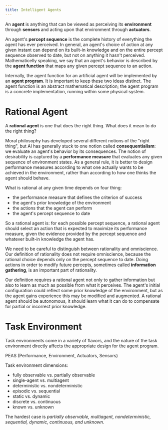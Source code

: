 ```yaml
---
title: Intelligent Agents
---
```


An **agent** is anything that can be viewed as perceiving its **environment** through **sensors** and acting upon that environment through **actuators**.

An agent's **percept sequence** is the complete history of everything the agent has ever perceived. In general, an agent's choice of action at any given instant can depend on its built-in knowledge and on the entire percept sequence observed to date, but not on anything it hasn't perceived. Mathematicelly speaking, we say that an agent's behavior is described by the **agent function** that maps any given percept sequence to an action.

Internally, the agent function for an artificial agent will be implemented by an **agent program**. It is important to keep these two ideas distinct. The agent function is an abstract mathematical description; the agent program is a concrete implementation, running within some physical system.

# Rational Agent
A **rational agent** is one that does the right thing. What does it mean to do the right thing? 

Moral philosophy has developed several different notions of the "right thing", but AI has generally stuck to one notion called **consequentialism**: we evaluate an agent's behavior by its consequences. The notion of desirability is captured by a **performance measure** that evaluates any given sequence of environment states. As a general rule, it is better to design performance measures according to what one actually wants to be achieved in the environment, rather than according to how one thinks the agent should behave.

What is rational at any given time depends on four thing:
- the performance measure that defines the criterion of success
- the agent's prior knowledge of the environment
- the actions that the agent can perform
- the agent's percept sequence to date

So a rational agent is: for each possible percept sequence, a rational agent should select an action that is expected to maximize its performance measure, given the evidence provided by the percept sequence and whatever built-in knowledge the agent has.

We need to be careful to distinguish between rationality and omniscience. Our definition of rationality does not require omniscience, because the rational choice depends only on the percept sequence to date. Doing actions in order to modify future percepts, sometimes called **information gathering**, is an important part of rationality.

Our definition requires a rational agent not only to gather information but also to learn as much as possible from what it perceives. The agent's initial configuration could reflect some prior knowledge of the environment, but as the agent gains experience this may be modified and augmented. A rational agent should be autonomous, it should learn what it can do to compensate for partial or incorrect prior knowledge.

# Task Environment
Task environments come in a variety of flavors, and the nature of the task environment directly affects the appropriate design for the agent program.

PEAS (Performance, Environment, Actuators, Sensors)

Task environment dimensions:
- fully observable vs. partially observable
- single-agent vs. multiagent
- deterministic vs. nondeterministic
- episodic vs. sequential
- static vs. dynamic
- discrete vs. continuous
- known vs. unknown

The hardest case is *partially observable, multiagent, nondeterministic, sequential, dynamic, continuous, and unknown*.